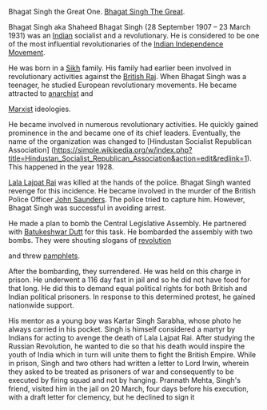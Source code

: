 Bhagat Singh the Great One.
[Bhagat Singh The Great](http://freeindia.org/biographies/freedomfighters/bhagathsingh/index.htm).

Bhagat Singh aka Shaheed Bhagat Singh (28 September 1907 – 23 March 1931) was an 
[Indian](https://simple.wikipedia.org/wiki/India) socialist and a revolutionary. 
He is considered to be one of the most influential revolutionaries of the 
[Indian Independence Movement](https://simple.wikipedia.org/wiki/Indian_independence_movement).

He was born in a [Sikh](https://simple.wikipedia.org/wiki/Sikh) family. 
His family had earlier been involved in revolutionary activities against the 
[British Raj](https://simple.wikipedia.org/wiki/Sikh). 
When Bhagat Singh was a teenager, he studied European revolutionary movements.
He became attracted to [anarchist](https://simple.wikipedia.org/wiki/Anarchist) and 

[Marxist](https://simple.wikipedia.org/wiki/Marxist) ideologies.

He became involved in numerous revolutionary activities. He quickly gained prominence in the 
 and became one of its chief leaders. Eventually, the name of the organization was changed to
 [Hindustan Socialist Republican Association]
 (https://simple.wikipedia.org/w/index.php?title=Hindustan_Socialist_Republican_Association&action=edit&redlink=1).
 This happened in the year 1928.

[Lala Lajpat Rai](https://simple.wikipedia.org/w/index.php?title=Lala_Lajpat_Rai&action=edit&redlink=1) 
was killed at the hands of the police. 
Bhagat Singh wanted revenge for this incidence. 
He became involved in the murder of the British Police Officer 
[John Saunders](https://simple.wikipedia.org/w/index.php?title=John_Saunders&action=edit&redlink=1).
 The police tried to capture him. However, Bhagat Singh was successful in avoiding arrest.

He made a plan to bomb the Central Legislative Assembly.
He partnered with [Batukeshwar Dutt](https://simple.wikipedia.org/wiki/Batukeshwar_Dutt) for this task.
 He bombarded the assembly with two bombs. 
 They were shouting slogans of [revolution](https://simple.wikipedia.org/wiki/Revolution) 

 and threw [pamphlets](https://simple.wikipedia.org/wiki/Pamphlet).

After the bombarding, they surrendered. He was held on this charge in prison. 
He underwent a 116 day fast in jail and so he did not have food for that long. 
He did this to demand equal political rights for both British and Indian political prisoners.
 In response to this determined protest, he gained nationwide support.

His mentor as a young boy was Kartar Singh Sarabha, whose photo he always carried in his pocket.
Singh is himself considered a martyr by Indians for acting to avenge the death of Lala Lajpat Rai.
 After studying the Russian Revolution, he wanted to die so that his death would inspire the youth 
 of India which in turn will unite them to fight the British Empire. 
 While in prison, Singh and two others had written a letter to Lord Irwin, wherein they asked 
 to be treated as prisoners of war and consequently to be executed by firing squad and not by hanging.
Prannath Mehta, Singh's friend, visited him in the jail on 20 March, four days before his execution, 
with a draft letter for clemency, but he declined to sign it